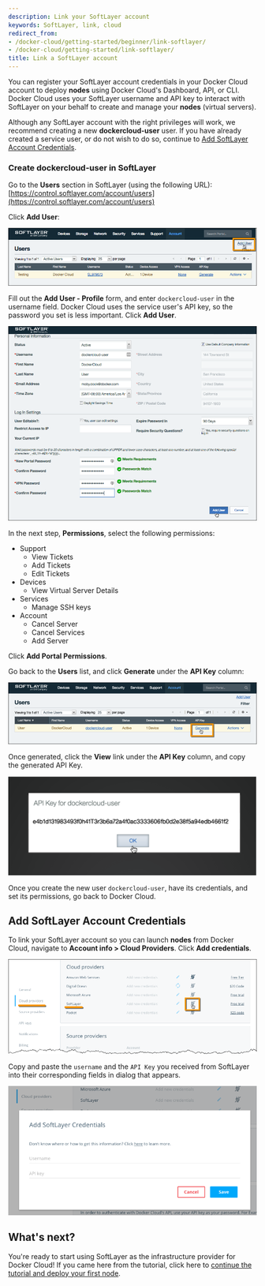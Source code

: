 ```yaml
---
description: Link your SoftLayer account
keywords: SoftLayer, link, cloud
redirect_from:
- /docker-cloud/getting-started/beginner/link-softlayer/
- /docker-cloud/getting-started/link-softlayer/
title: Link a SoftLayer account
---
```


You can register your SoftLayer account credentials in your Docker Cloud account
to deploy **nodes** using Docker Cloud's Dashboard, API, or CLI. Docker Cloud
uses your SoftLayer username and API key to interact with SoftLayer on your
behalf to create and manage your **nodes** (virtual servers).

Although any SoftLayer account with the right privileges will work, we recommend
creating a new **dockercloud-user** user. If you have already created a service
user, or do not wish to do so, continue to [Add SoftLayer Account
Credentials](link-softlayer.md#add-softlayer-account-credentials).

### Create dockercloud-user in SoftLayer

Go to the **Users** section in SoftLayer (using the following URL):
[https://control.softlayer.com/account/users](https://control.softlayer.com/account/users)

Click **Add User**:

![](images/softlayer-step-1.png)

Fill out the **Add User - Profile** form, and enter `dockercloud-user` in the
username field. Docker Cloud uses the service user's API key, so the password
you set is less important. Click **Add User**.

![](images/softlayer-step-2.png)

In the next step, **Permissions**, select the following permissions:

* Support
	* View Tickets
	* Add Tickets
	* Edit Tickets
* Devices
	* View Virtual Server Details
* Services
	* Manage SSH keys
* Account
	* Cancel Server
	* Cancel Services
	* Add Server

Click **Add Portal Permissions**.

Go back to the **Users** list, and click **Generate** under the **API Key** column:

![](images/softlayer-step-6.png)

Once generated, click the **View** link under the **API Key** column, and copy the generated API Key.

![](images/softlayer-step-7.png)

Once you create the new user `dockercloud-user`, have its
credentials, and set its permissions, go back to Docker Cloud.

## Add SoftLayer Account Credentials

To link your SoftLayer account so you can launch **nodes** from Docker Cloud,
navigate to **Account info \> Cloud Providers**. Click **Add
credentials**.

![](images/softlayer-link-account.png)

Copy and paste the `username` and the `API Key` you received from SoftLayer into their corresponding fields in dialog that appears.

![](images/softlayer-modal.png)

## What's next?

You're ready to start using SoftLayer as the infrastructure provider
for Docker Cloud! If you came here from the tutorial, click here to [continue the tutorial and deploy your first node](../getting-started/your_first_node.md).
